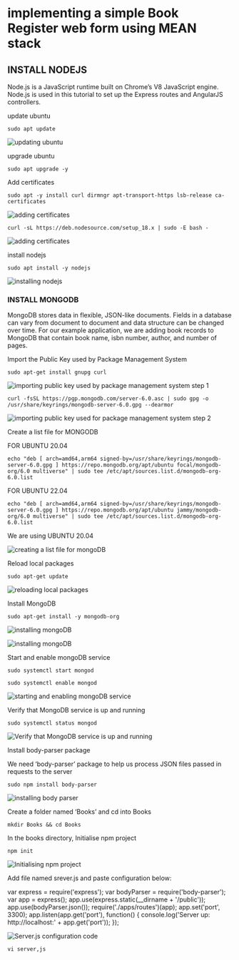 #  implementing a simple Book Register web form using MEAN stack
## INSTALL NODEJS

Node.js is a JavaScript runtime built on Chrome’s V8 JavaScript engine. Node.js is used in this tutorial to set up the Express routes and AngularJS controllers.

update ubuntu

`sudo apt update`

![updating ubuntu](./images/installing_nodejs/updating_ubuntu.png)

upgrade ubuntu

`sudo apt upgrade -y`

Add certificates

`sudo apt -y install curl dirmngr apt-transport-https lsb-release ca-certificates`

![adding certificates](./images/installing_nodejs/adding_certificates1.png)

`curl -sL https://deb.nodesource.com/setup_18.x | sudo -E bash -`

![adding certificates](./images/installing_nodejs/adding_certificates2.png)

install nodejs

`sudo apt install -y nodejs`

![installing nodejs](./images/installing_nodejs/installing_nodejs.png)

### INSTALL MONGODB

MongoDB stores data in flexible, JSON-like documents. Fields in a database can vary from document to document and data structure can be changed over time. For our example application, we are adding book records to MongoDB that contain book name, isbn number, author, and number of pages.

Import the Public Key used by Package Management System

`sudo apt-get install gnupg curl`

![importing public key used by package management system step 1](./images/installing_mongodb/importing_public_key1.png)

`curl -fsSL https://pgp.mongodb.com/server-6.0.asc | sudo gpg -o /usr/share/keyrings/mongodb-server-6.0.gpg --dearmor`

![importing public key used  for package management system step 2](./images/installing_mongodb/importing_public_key_step2.png)

Create a list file for MONGODB

FOR UBUNTU 20.04

`echo "deb [ arch=amd64,arm64 signed-by=/usr/share/keyrings/mongodb-server-6.0.gpg ] https://repo.mongodb.org/apt/ubuntu focal/mongodb-org/6.0 multiverse" | sudo tee /etc/apt/sources.list.d/mongodb-org-6.0.list`


FOR UBUNTU 22.04

`echo "deb [ arch=amd64,arm64 signed-by=/usr/share/keyrings/mongodb-server-6.0.gpg ] https://repo.mongodb.org/apt/ubuntu jammy/mongodb-org/6.0 multiverse" | sudo tee /etc/apt/sources.list.d/mongodb-org-6.0.list`


We are using UBUNTU 20.04

![creating a list file for mongoDB](./images/installing_mongodb/creating_list_file_for_mongodb.png)

Reload local packages

`sudo apt-get update`

![reloading local packages](./images/installing_mongodb/reloading_local_packages.png)

Install MongoDB

`sudo apt-get install -y mongodb-org`

![installing mongoDB](./images/installing_mongodb/installing_mongoDB_page1.png)

![installing mongoDB](./images/installing_mongodb/installing_mongoDB_page2.png)

Start and enable mongoDB service

`sudo systemctl start mongod`

`sudo systemctl enable mongod`

![starting and enabling mongoDB service](./images/installing_mongodb/startin_and_enabling_mongoDB_service.png)

Verify that MongoDB service is up and running

`sudo systemctl status mongod`

![Verify that MongoDB service is up and running](./images/installing_mongodb/mongodb_service_up_and_running.png)

Install body-parser package

We need ‘body-parser’ package to help us process JSON files passed in requests to the server

`sudo npm install body-parser`

![installing body parser](./images/installing_mongodb/installing_body-parser.png)

Create a folder named ‘Books’ and cd into Books

`mkdir Books && cd Books`

In the books directory, Initialise npm project

`npm init`

![Initialising npm project](./images/installing_mongodb/initialising_npm_project.png)

Add file named srever.js and paste configuration below:


var express = require('express');
var bodyParser = require('body-parser');
var app = express();
app.use(express.static(__dirname + '/public'));
app.use(bodyParser.json());
require('./apps/routes')(app);
app.set('port', 3300);
app.listen(app.get('port'), function() {
    console.log('Server up: http://localhost:' + app.get('port'));
});


![Server.js configuration code](./images/installing_mongodb/server.js_configuration.png)




`vi server,js`

